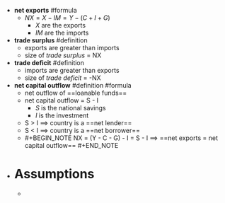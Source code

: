 - **net exports** #formula
	- $NX = X - IM = Y - (C + I + G)$
		- *X* are the exports
		- *IM* are the imports
- **trade surplus** #definition
	- exports are greater than imports
	- size of *trade surplus* = NX
- **trade deficit** #definition
	- imports are greater than exports
	- size of *trade deficit* = -NX
- **net capital outflow** #definition #formula
	- net outflow of ==loanable funds==
	- net capital outflow = S - I
		- *S* is the national savings
		- *I* is the investment
	- S > I $\implies$ country is a ==net lender==
	- S < I $\implies$ country is a ==net borrower==
	- #+BEGIN_NOTE
	  NX = (Y - C - G) - I = S - I
	  $\implies$ ==net exports = net capital outflow==
	  #+END_NOTE
- # Assumptions
	-